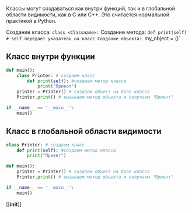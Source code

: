 
Классы могут создаваться как внутри функций, так и в глобальной области видимости, как в C или C++. Это считается нормальной практикой в Python.

Создание класса: `class <Classname>:`
Создание метода: `def print(self) # self передает указатель на класс
Создание объекта: `my_object = <Classname>()`

## Класс внутри функции

```Python
def main():
	class Printer: # создаем класс
		def print(self): #создаем метод класса
		    print("Привет")
	printer = Printer() # создаем объект на базе класса
	Printer.print() # вызываем метод объекта и получаем "Привет"

if __name__ == '__main__':
	main()
```

## Класс в глобальной области видимости

```Python
class Printer: # создаем класс
	def print(self): #создаем метод класса
		print("Привет")

def main():
	printer = Printer() # создаем объект на базе класса
	Printer.print() # вызываем метод объекта и получаем "Привет"

if __name__ == '__main__':
	main()
```

[[__init__]]